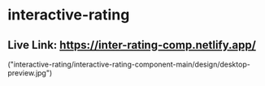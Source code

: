 # interactive-rating

## Live Link: https://inter-rating-comp.netlify.app/
("interactive-rating/interactive-rating-component-main/design/desktop-preview.jpg")
